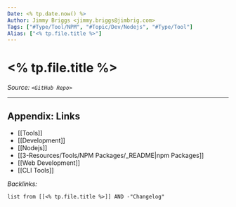 ```yaml
---
Date: <% tp.date.now() %>
Author: Jimmy Briggs <jimmy.briggs@jimbrig.com>
Tags: ["#Type/Tool/NPM", "#Topic/Dev/Nodejs", "#Type/Tool"]
Alias: ["<% tp.file.title %>"]
---
```


# <% tp.file.title %>

*Source: `<GitHub Repo>`*

***

## Appendix: Links

- [[Tools]]
- [[Development]]
- [[Nodejs]]
- [[3-Resources/Tools/NPM Packages/_README|npm Packages]]
- [[Web Development]]
- [[CLI Tools]]


*Backlinks:*

```dataview
list from [[<% tp.file.title %>]] AND -"Changelog"
```